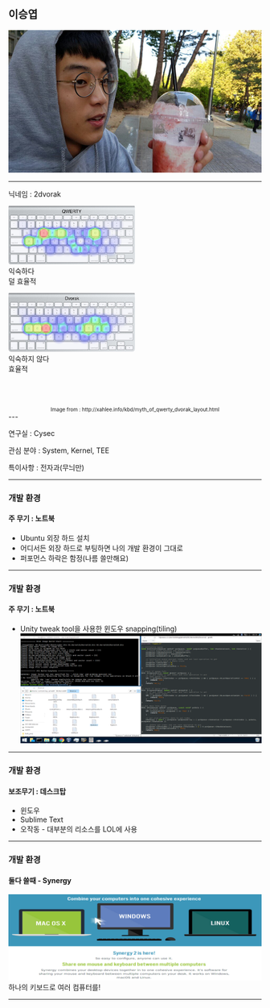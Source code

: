 ## 이승엽

![Logo](images/dat_face.jpg)


---

닉네임 : 2dvorak
<div>
<div class="left" style="width:50%;">

![qwerty](images/qwerty.jpg)
익숙하다  
덜 효율적

</div>

<div class="right" style="width:50%;">

![dvorak](images/dvorak.jpg)
익숙하지 않다  
효율적

</div>
<br>
<br>
<br>
</div>
<div style="vertical-align:bottom;font-size:10px;" align="center">
Image from : http://xahlee.info/kbd/myth_of_qwerty_dvorak_layout.html
</div>
---

연구실 : Cysec

관심 분야 : System, Kernel, TEE

특이사항 : 전자과(무늬만)


---

### 개발 환경

#### 주 무기 : 노트북
 - Ubuntu 외장 하드 설치
 - 어디서든 외장 하드로 부팅하면 나의 개발 환경이 그대로
 - 퍼포먼스 하락은 함정(나름 쓸만해요)

---
### 개발 환경

#### 주 무기 : 노트북
 - Unity tweak tool을 사용한 윈도우 snapping(tiling)
![Logo](images/workspace.png)

---
### 개발 환경

#### 보조무기 : 데스크탑
 - 윈도우
 - Sublime Text
 - 오작동 - 대부분의 리소스를 LOL에 사용

---
### 개발 환경

#### 둘다 쓸때 - Synergy
![Logo](images/synergy.png)
하나의 키보드로 여러 컴퓨터를!

---
